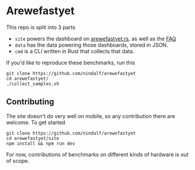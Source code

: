 # Arewefastyet

This repo is split into 3 parts

- `site` powers the dashboard on [arewefastyet.rs](https://arewefastyet.rs/), as well as the [FAQ](https://arewefastyet.rs/faq/)
- `data` has the data powering those dashboards, stored in JSON.
- `cmd` is a CLI written in Rust that collects that data.

If you'd like to reproduce these benchmarks, run this

```
git clone https://github.com/nindalf/arewefastyet
cd arewefastyet/
./collect_samples.sh
```

## Contributing

The site doesn't do very well on mobile, so any contribution there are welcome. To get started

```
git clone https://github.com/nindalf/arewefastyet
cd arewefastyet/site
npm install && npm run dev
```

For now, contributions of benchmarks on different kinds of hardware is out of scope. 
